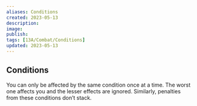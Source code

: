 ```yaml
---
aliases: Conditions
created: 2023-05-13
description: 
image: 
publish: 
tags: [13A/Combat/Conditions]
updated: 2023-05-13
---
```


## Conditions

You can only be affected by the same condition once at a time. The worst  
one affects you and the lesser effects are ignored. Similarly, penalties  
from these conditions don’t stack.

















